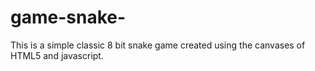 # game-snake-
This is a simple classic 8 bit snake game created using the canvases of HTML5 and javascript.


